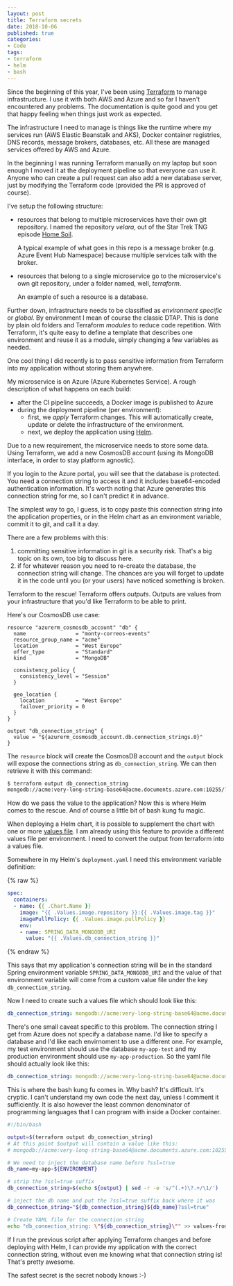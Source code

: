 ```yaml
---
layout: post
title: Terraform secrets
date: 2018-10-06
published: true
categories:
- Code
tags:
- terraform
- helm
- bash
---
```

Since the beginning of this year, I've been using [Terraform] to manage
infrastructure. I use it with both AWS and Azure and so far I haven't
encountered any problems. The documentation is quite good and you get that happy
feeling when things just work as expected.

The infrastructure I need to manage is things like the runtime where my services
run (AWS Elastic Beanstalk and AKS), Docker container registries, DNS records,
message brokers, databases, etc. All these are managed services offered by AWS
and Azure.

In the beginning I was running Terraform manually on my laptop but soon enough I
moved it at the deployment pipeline so that everyone can use it. Anyone who can
create a pull request can also add a new database server, just by modifying the
Terraform code (provided the PR is approved of course).

I've setup the following structure:

- resources that belong to multiple microservices have their own git repository.
  I named the repository *velara*, out of the Star Trek TNG episode [Home Soil].

  A typical example of what goes in this repo is a message broker
  (e.g. Azure Event Hub Namespace) because multiple services talk with the
  broker.

- resources that belong to a single microservice go to the microservice's own
  git repository, under a folder named, well, *terraform*.

  An example of such a resource is a database.

Further down, infrastructure needs to be classified as _environment specific_ or
_global_. By environment I mean of course the classic DTAP. This is done by
plain old folders and Terraform *modules* to reduce code repetition. With
Terraform, it's quite easy to define a template that describes one environment
and reuse it as a module, simply changing a few variables as needed.

One cool thing I did recently is to pass sensitive information from Terraform
into my application without storing them anywhere.

My microservice is on Azure (Azure Kubernetes Service). A rough description of
what happens on each build:

- after the CI pipeline succeeds, a Docker image is published to Azure
- during the deployment pipeline (per environment):
  - first, we *apply* Terraform changes. This will automatically create, update
    or delete the infrastructure of the environment.
  - next, we deploy the application using [Helm].

Due to a new requirement, the microservice needs to store some data. Using
Terraform, we add a new CosmosDB account (using its MongoDB interface, in order
to stay platform agnostic).

If you login to the Azure portal, you will see that the database is protected.
You need a connection string to access it and it includes base64-encoded
authentication information. It's worth noting that Azure generates this
connection string for me, so I can't predict it in advance.

The simplest way to go, I guess, is to copy paste this connection string into
the application properties, or in the Helm chart as an environment variable,
commit it to git, and call it a day.

There are a few problems with this:

1. committing sensitive information in git is a security risk. That's a big
   topic on its own, too big to discuss here.
2. if for whatever reason you need to re-create the database, the connection
   string will change. The chances are you will forget to update it in the code
   until you (or your users) have noticed something is broken.

Terraform to the rescue! Terraform offers *outputs*. Outputs are values from
your infrastructure that you'd like Terraform to be able to print.

Here's our CosmosDB use case:

```
resource "azurerm_cosmosdb_account" "db" {
  name                = "monty-correos-events"
  resource_group_name = "acme"
  location            = "West Europe"
  offer_type          = "Standard"
  kind                = "MongoDB"

  consistency_policy {
    consistency_level = "Session"
  }

  geo_location {
    location          = "West Europe"
    failover_priority = 0
  }
}

output "db_connection_string" {
  value = "${azurerm_cosmosdb_account.db.connection_strings.0}"
}
```

The `resource` block will create the CosmosDB account and the `output` block
will expose the connections string as `db_connection_string`. We can then
retrieve it with this command:

```bash
$ terraform output db_connection_string
mongodb://acme:very-long-string-base64@acme.documents.azure.com:10255/?ssl=true
```

How do we pass the value to the application? Now this is where Helm comes to the
rescue. And of course a little bit of bash kung fu magic.

When deploying a Helm chart, it is possible to supplement the chart with one or
more [values file]. I am already using this feature to provide a different
values file per environment. I need to convert the output from terraform into a
values file.

Somewhere in my Helm's `deployment.yaml` I need this environment variable
definition:

{% raw %}
```yaml
spec:
  containers:
  - name: {{ .Chart.Name }}
    image: "{{ .Values.image.repository }}:{{ .Values.image.tag }}"
    imagePullPolicy: {{ .Values.image.pullPolicy }}
    env:
    - name: SPRING_DATA_MONGODB_URI
      value: "{{ .Values.db_connection_string }}"
```
{% endraw %}

This says that my application's connection string will be in the standard
Spring environment variable `SPRING_DATA_MONGODB_URI` and the value of that
environment variable will come from a custom value file under the key
`db_connection_string`.

Now I need to create such a values file which should look like this:

```yaml
db_connection_string: mongodb://acme:very-long-string-base64@acme.documents.azure.com:10255/?ssl=true
```

There's one small caveat specific to this problem. The connection string I get
from Azure does not specify a database name. I'd like to specify a database
and I'd like each envirnoment to use a different one. For example, my test
environment should use the database `my-app-test` and my production environment
should use `my-app-production`. So the yaml file should actually look like this:

```yaml
db_connection_string: mongodb://acme:very-long-string-base64@acme.documents.azure.com:10255/my-app-my-environment?ssl=true
```

This is where the bash kung fu comes in. Why bash? It's difficult. It's cryptic.
I can't understand my own code the next day, unless I comment it sufficiently.
It is also however the least common denominator of programming languages that
I can program with inside a Docker container.

```bash
#!/bin/bash

output=$(terraform output db_connection_string)
# At this point $output will contain a value like this:
# mongodb://acme:very-long-string-base64@acme.documents.azure.com:10255/?ssl=true

# We need to inject the database name before ?ssl=true
db_name=my-app-${ENVIRONMENT}

# strip the ?ssl=true suffix
db_connection_string=$(echo ${output} | sed -r -e 's/^(.+)\?.+/\1/')

# inject the db name and put the ?ssl=true suffix back where it was
db_connection_string="${db_connection_string}${db_name}?ssl=true"

# Create YAML file for the connection string
echo "db_connection_string: \"${db_connection_string}\"" >> values-from-terraform.yaml
```

If I run the previous script after applying Terraform changes and before
deploying with Helm, I can provide my application with the correct connection
string, without even me knowing what that connection string is! That's
pretty awesome.

The safest secret is the secret nobody knows :-)

[Terraform]: https://www.terraform.io/
[Home Soil]: https://en.wikipedia.org/wiki/Home_Soil
[Helm]: https://helm.sh/
[values file]: https://docs.helm.sh/chart_template_guide/#values-files
